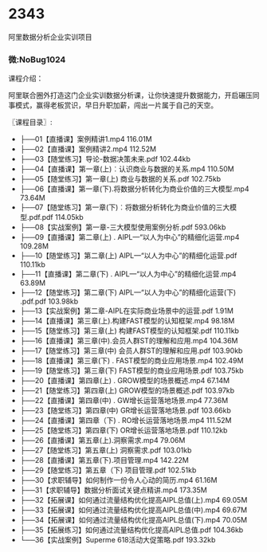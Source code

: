 # 2343
阿里数据分析企业实训项目
### 微:NoBug1024 


课程介绍：

阿里联合圈外打造这门企业实训数据分析课，让你快速提升数据能力，开启碾压同事模式，赢得老板赏识，早日升职加薪，闯出一片属于自己的天空。

〖课程目录〗:

- ├──01【直播课】案例精讲1.mp4  116.01M
- ├──02【直播课】案例精讲2.mp4  112.52M
- ├──03【随堂练习】导论-数据决策未来.pdf  102.44kb
- ├──04【直播课】第一章(上)︰认识商业与数据的关系.mp4  110.50M
- ├──05【随堂练习】第一章(上) 商业与数据的关系.pdf  102.75kb
- ├──06【直播课】第一章(下).将数据分析转化为商业价值的三大模型.mp4  73.64M
- ├──07【随堂练习】第一章(下)︰将数据分析转化为商业价值的三大模型.pdf.pdf  114.05kb
- ├──08【实战案例】第一章-三大模型使用案例分析.pdf  593.06kb
- ├──09【直播课】第二章(上) . AIPL—“以人为中心”的精细化运营.mp4  109.28M
- ├──10【随堂练习】第二章(上)  AlPL—“以人为中心”的精细化运营.pdf  110.11kb
- ├──11【直播课】第二章(下) . AIPL—“以人为中心”的精细化运营.mp4  63.89M
- ├──12【随堂练习】第二章(下)  AIPL—“以人为中心”的精细化运营(下) .pdf.pdf  103.98kb
- ├──13【实战案例】第二章-AIPL在实际商业场景中的运营.pdf  1.91M
- ├──14【直播课】第三章(上).构建FAST模型的认知框架.mp4  98.18M
- ├──15【随堂练习】第三章(上) 构建FAST模型的认知框架.pdf  110.11kb
- ├──16【直播课】第三章(中).会员人群ST的理解和应用.mp4  104.36M
- ├──17【随堂练习】第三章(中) 会员人群ST的理解和应用.pdf  103.90kb
- ├──18【直播课】第三章(下) . FAST模型的商业应用场景.mp4  102.49M
- ├──19【随堂练习】第三章(下)   FAST模型的商业应用场景.pdf  103.75kb
- ├──20【直播课】第四章(上) . GROW模型的场景概述.mp4  67.14M
- ├──21【随堂练习】第四章(上)   GROW模型的场景概述.pdf  103.97kb
- ├──22【直播课】第四章(中) . GW增长运营落地场景.mp4  77.36M
- ├──23【随堂练习】第四章(中) GR增长运营落地场景.pdf  103.66kb
- ├──24【直播课】第四章（下) . RO增长运营落地场景.mp4  111.52M
- ├──25【随堂练习】第四章(下)  OR增长运营落地场景.pdf  110.12kb
- ├──26【直播课】第五章(上).洞察需求.mp4  79.06M
- ├──27【随堂练习】第五章(上)  洞察需求.pdf  103.01kb
- ├──28【直播课】第五章(下).项目管理.mp4  142.22M
- ├──29【随堂练习】第五章（下) 项目管理.pdf  102.51kb
- ├──30【求职辅导】如何制作一份令人心动的简历.mp4  61.16M
- ├──31【求职辅导】数据分析面试关键点精讲.mp4  173.35M
- ├──32【拓展课】如何通过流量结构优化提高AIPL总值(上).mp4  69.05M
- ├──33【拓展课】如何通过流量结构优化提高AIPL总值(中).mp4  69.67M
- ├──34【拓展课】如何通过流量结构优化提高AIPL总值(下).mp4  70.05M
- ├──35【拓展练习】如何通过流量结构优化提高AIPL总值.pdf  104.36kb
- └──36【实战案例】Superme 618活动大促策略.pdf  193.32kb
